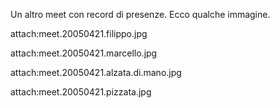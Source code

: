 Un altro meet con record di presenze. Ecco qualche immagine.

attach:meet.20050421.filippo.jpg

attach:meet.20050421.marcello.jpg

attach:meet.20050421.alzata.di.mano.jpg

attach:meet.20050421.pizzata.jpg

